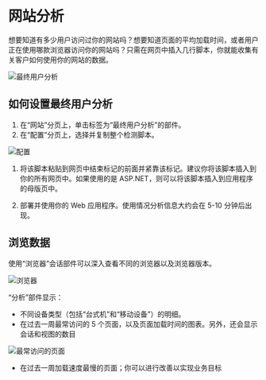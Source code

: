 <properties title="How to use end user analytics" pageTitle="How to use end user analytics" description="Learn about end user analytics in Azure." authors="vladj"  />
<tags ms.service=""
    ms.date="03/26/2015"
    wacn.date="04/11/2015"
    />

# 网站分析

想要知道有多少用户访问过你的网站吗？想要知道页面的平均加载时间，或者用户正在使用哪款浏览器访问你的网站吗？只需在网页中插入几行脚本，你就能收集有关客户如何使用你的网站的数据。

![最终用户分析][最终用户分析]

## 如何设置最终用户分析

1.  在“网站”分页上，单击标签为“最终用户分析”的部件。
2.  在“配置”分页上，选择并复制整个检测脚本。

   ![配置][配置]

1.  <p>将该脚本粘贴到网页中结束标记的前面并紧靠该标记。建议你将该脚本插入到你的所有网页中。如果使用的是 ASP.NET，则可以将该脚本插入到应用程序的母版页中。</p>
2.  部署并使用你的 Web 应用程序。使用情况分析信息大约会在 5-10 分钟后出现。

## 浏览数据

使用“浏览器”会话部件可以深入查看不同的浏览器以及浏览器版本。

![浏览器][浏览器]

“分析”部件显示：

-   不同设备类型（包括“台式机”和“移动设备”）的明细。
-   在过去一周最常访问的 5 个页面，以及页面加载时间的图表。另外，还会显示会话和视图的数目

   ![最常访问的页面][最常访问的页面]

-   在过去一周加载速度最慢的页面；你可以进行改善以实现业务目标

  [最终用户分析]: ./media/insights-usage-analytics/Insights_ConfiguredExperience.png
  [配置]: ./media/insights-usage-analytics/Insights_CopyCode.png
  [浏览器]: ./media/insights-usage-analytics/Insights_Browsers.png
  [最常访问的页面]: ./media/insights-usage-analytics/Insights_TopPages.png
